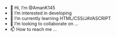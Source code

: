 - 👋 Hi, I’m @AmanK145
- 👀 I’m interested in developing
- 🌱 I’m currently learning HTML/CSS/JAVASCRIPT
- 💞️ I’m looking to collaborate on ...
- 📫 How to reach me ...

<!---
AmanK145/AmanK145 is a ✨ special ✨ repository because its `README.md` (this file) appears on your GitHub profile.
You can click the Preview link to take a look at your changes.
--->
